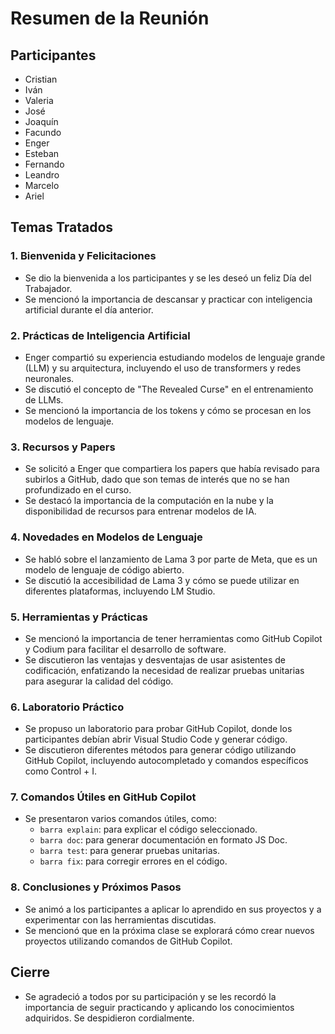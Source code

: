 # **Resumen de la Reunión**

## **Participantes**

* Cristian  
* Iván  
* Valeria  
* José  
* Joaquín  
* Facundo  
* Enger  
* Esteban  
* Fernando  
* Leandro  
* Marcelo  
* Ariel

## **Temas Tratados**

### **1\. Bienvenida y Felicitaciones**

* Se dio la bienvenida a los participantes y se les deseó un feliz Día del Trabajador.  
* Se mencionó la importancia de descansar y practicar con inteligencia artificial durante el día anterior.

### **2\. Prácticas de Inteligencia Artificial**

* Enger compartió su experiencia estudiando modelos de lenguaje grande (LLM) y su arquitectura, incluyendo el uso de transformers y redes neuronales.  
* Se discutió el concepto de "The Revealed Curse" en el entrenamiento de LLMs.  
* Se mencionó la importancia de los tokens y cómo se procesan en los modelos de lenguaje.

### **3\. Recursos y Papers**

* Se solicitó a Enger que compartiera los papers que había revisado para subirlos a GitHub, dado que son temas de interés que no se han profundizado en el curso.  
* Se destacó la importancia de la computación en la nube y la disponibilidad de recursos para entrenar modelos de IA.

### **4\. Novedades en Modelos de Lenguaje**

* Se habló sobre el lanzamiento de Lama 3 por parte de Meta, que es un modelo de lenguaje de código abierto.  
* Se discutió la accesibilidad de Lama 3 y cómo se puede utilizar en diferentes plataformas, incluyendo LM Studio.

### **5\. Herramientas y Prácticas**

* Se mencionó la importancia de tener herramientas como GitHub Copilot y Codium para facilitar el desarrollo de software.  
* Se discutieron las ventajas y desventajas de usar asistentes de codificación, enfatizando la necesidad de realizar pruebas unitarias para asegurar la calidad del código.

### **6\. Laboratorio Práctico**

* Se propuso un laboratorio para probar GitHub Copilot, donde los participantes debían abrir Visual Studio Code y generar código.  
* Se discutieron diferentes métodos para generar código utilizando GitHub Copilot, incluyendo autocompletado y comandos específicos como Control \+ I.

### **7\. Comandos Útiles en GitHub Copilot**

* Se presentaron varios comandos útiles, como:  
  * `barra explain`: para explicar el código seleccionado.  
  * `barra doc`: para generar documentación en formato JS Doc.  
  * `barra test`: para generar pruebas unitarias.  
  * `barra fix`: para corregir errores en el código.

### **8\. Conclusiones y Próximos Pasos**

* Se animó a los participantes a aplicar lo aprendido en sus proyectos y a experimentar con las herramientas discutidas.  
* Se mencionó que en la próxima clase se explorará cómo crear nuevos proyectos utilizando comandos de GitHub Copilot.

## **Cierre**

* Se agradeció a todos por su participación y se les recordó la importancia de seguir practicando y aplicando los conocimientos adquiridos. Se despidieron cordialmente.

